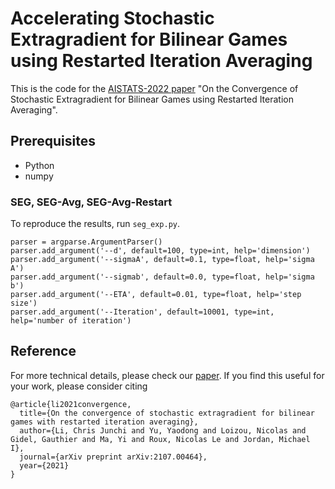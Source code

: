 # Accelerating Stochastic Extragradient for Bilinear Games using Restarted Iteration Averaging

This is the code for the [AISTATS-2022 paper](https://arxiv.org/pdf/2107.00464.pdf) "On the Convergence of Stochastic Extragradient for Bilinear Games using Restarted Iteration Averaging".


## Prerequisites
* Python
* numpy

### SEG, SEG-Avg, SEG-Avg-Restart
To reproduce the results, run ```seg_exp.py```.


```
parser = argparse.ArgumentParser()
parser.add_argument('--d', default=100, type=int, help='dimension')
parser.add_argument('--sigmaA', default=0.1, type=float, help='sigma A')
parser.add_argument('--sigmab', default=0.0, type=float, help='sigma b')
parser.add_argument('--ETA', default=0.01, type=float, help='step size')
parser.add_argument('--Iteration', default=10001, type=int, help='number of iteration')
```

## Reference
For more technical details, please check our [paper](https://arxiv.org/pdf/2107.00464.pdf). If you find this useful for your work, please consider citing
```
@article{li2021convergence,
  title={On the convergence of stochastic extragradient for bilinear games with restarted iteration averaging},
  author={Li, Chris Junchi and Yu, Yaodong and Loizou, Nicolas and Gidel, Gauthier and Ma, Yi and Roux, Nicolas Le and Jordan, Michael I},
  journal={arXiv preprint arXiv:2107.00464},
  year={2021}
}
```
